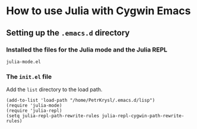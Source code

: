 # How to use Julia with Cygwin Emacs

## Setting up the `.emacs.d` directory

### Installed the files for the Julia mode and the Julia REPL

`julia-mode.el`


### The `init.el` file

Add the `list` directory to the load path.
```
(add-to-list 'load-path "/home/PetrKrysl/.emacs.d/lisp")
(require 'julia-mode)
(require 'julia-repl)
(setq julia-repl-path-rewrite-rules julia-repl-cygwin-path-rewrite-rules)
```
